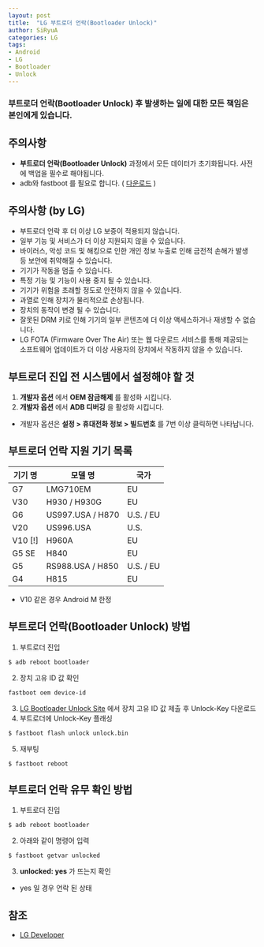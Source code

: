 ```yaml
---
layout: post
title:  "LG 부트로더 언락(Bootloader Unlock)"
author: SiRyuA
categories: LG
tags:
- Android
- LG
- Bootloader
- Unlock
---
```


### **부트로더 언락(Bootloader Unlock)** 후 발생하는 일에 대한 모든 책임은 본인에게 있습니다.

## 주의사항
* **부트로더 언락(Bootloader Unlock)** 과정에서 모든 데이터가 초기화됩니다. 사전에 백업을 필수로 해야됩니다.
* adb와 fastboot 를 필요로 합니다. ( [다운로드](/android/android-what-is-adb.html) )


## 주의사항 (by LG)
* 부트로더 언락 후 더 이상 LG 보증이 적용되지 않습니다.
* 일부 기능 및 서비스가 더 이상 지원되지 않을 수 있습니다.
* 바이러스, 악성 코드 및 해킹으로 인한 개인 정보 누출로 인해 금전적 손해가 발생 등 보안에 취약해질 수 있습니다.
* 기기가 작동을 멈출 수 있습니다.
* 특정 기능 및 기능이 사용 중지 될 수 있습니다.
* 기기가 위험을 초래할 정도로 안전하지 않을 수 있습니다.
* 과열로 인해 장치가 물리적으로 손상됩니다.
* 장치의 동작이 변경 될 수 있습니다.
* 잘못된 DRM 키로 인해 기기의 일부 콘텐츠에 더 이상 액세스하거나 재생할 수 없습니다.
* LG FOTA (Firmware Over The Air) 또는 웹 다운로드 서비스를 통해 제공되는 소프트웨어 업데이트가 더 이상 사용자의 장치에서 작동하지 않을 수 있습니다.


## 부트로더 진입 전 시스템에서 설정해야 할 것
1. **개발자 옵션** 에서 **OEM 잠금해제** 를 활성화 시킵니다.
2. **개발자 옵션** 에서 **ADB 디버깅** 을 활성화 시킵니다.

* 개발자 옵션은 **설정 > 휴대전화 정보 > 빌드번호** 를 7번 이상 클릭하면 나타납니다.


## 부트로더 언락 지원 기기 목록

| 기기 명 | 모델 명          | 국가      |
|---------|------------------|-----------|
| G7      | LMG710EM         | EU        |
| V30     | H930 / H930G     | EU        |
| G6      | US997.USA / H870 | U.S. / EU |
| V20     | US996.USA        | U.S.      |
| V10 [!] | H960A            | EU        |
| G5 SE   | H840             | EU        |
| G5      | RS988.USA / H850 | U.S. / EU |
| G4      | H815             | EU        |

* V10 같은 경우 Android M 한정


## 부트로더 언락(Bootloader Unlock) 방법
1. 부트로더 진입
~~~~
$ adb reboot bootloader
~~~~
2. 장치 고유 ID 값 확인
~~~~
fastboot oem device-id
~~~~
3. [LG Bootloader Unlock Site](http://developer.lge.com/resource/mobile/RetrieveBootloader.dev?categoryId=CTULRS0702#) 에서 장치 고유 ID 값 제출 후 Unlock-Key 다운로드
4. 부트로더에 Unlock-Key 플래싱
~~~~
$ fastboot flash unlock unlock.bin
~~~~
5. 재부팅
~~~~
$ fastboot reboot
~~~~

## 부트로더 언락 유무 확인 방법
1. 부트로더 진입
~~~~
$ adb reboot bootloader
~~~~
2. 아래와 같이 명령어 입력
~~~~
$ fastboot getvar unlocked
~~~~
3. **unlocked: yes** 가 뜨는지 확인

* yes 일 경우 언락 된 상태


## 참조
* [LG Developer](https://developer.lge.com/resource/mobile/RetrieveBootloader.dev?categoryTypeCode=ANRS)
